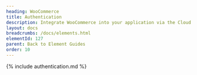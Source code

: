 ```yaml
---
heading: WooCommerce
title: Authentication
description: Integrate WooCommerce into your application via the Cloud Elements APIs.
layout: docs
breadcrumbs: /docs/elements.html
elementId: 127
parent: Back to Element Guides
order: 10
---
```


{% include authentication.md %}
